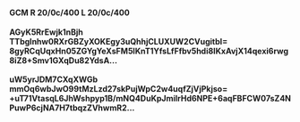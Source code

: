 #### GCM R 20/0c/400 L 20/0c/400 
**AGyK5RrEwjk1nBjh**<br/>**TTbglnhw0RXrGBZyXOKEgy3uQhhjCLUXUW2CVugitbI=**<br/>**8gyRCqUqxHn05ZGYgYeXsFM5lKnT1YfsLfFfbv5hdi8IKxAvjX14qexi6rwg8iZ8+Smv1GXqDu82YdsA...**<br/><br/> 
**uW5yrJDM7CXqXWGb**<br/>**mmOq6wbJwO99tMzLzd27skPujWpC2w4uqfZjVjPkjso=**<br/>**+uT71VtasqL6JhWshpyp1B/mNQ4DuKpJmilrHd6NPE+6aqFBFCW07sZ4NPuwP6cjNA7H7tbqzZVhwmR2...**